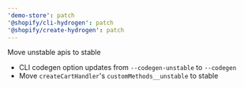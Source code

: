 ```yaml
---
'demo-store': patch
'@shopify/cli-hydrogen': patch
'@shopify/create-hydrogen': patch
---
```


Move unstable apis to stable

- CLI codegen option updates from `--codegen-unstable` to `--codegen`
- Move `createCartHandler`'s `customMethods__unstable` to stable
